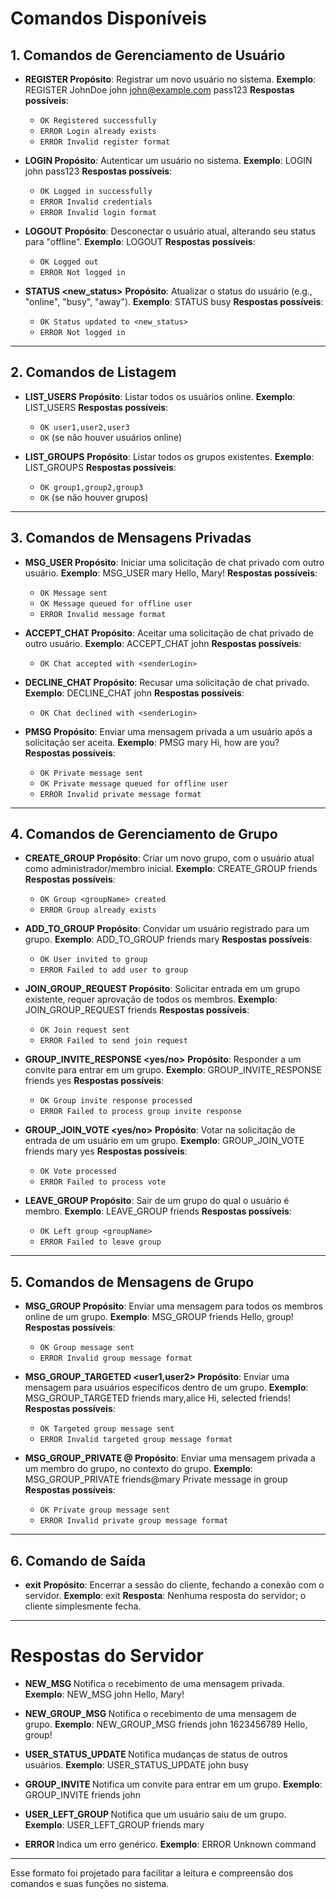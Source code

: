 # **Comandos Disponíveis**

## **1. Comandos de Gerenciamento de Usuário**

* **REGISTER <fullName> <login> <email> <password>**
  **Propósito**: Registrar um novo usuário no sistema.
  **Exemplo**: REGISTER JohnDoe john [john@example.com](mailto:john@example.com) pass123
  **Respostas possíveis**:

  * `OK Registered successfully`
  * `ERROR Login already exists`
  * `ERROR Invalid register format`

* **LOGIN <login> <password>**
  **Propósito**: Autenticar um usuário no sistema.
  **Exemplo**: LOGIN john pass123
  **Respostas possíveis**:

  * `OK Logged in successfully`
  * `ERROR Invalid credentials`
  * `ERROR Invalid login format`

* **LOGOUT**
  **Propósito**: Desconectar o usuário atual, alterando seu status para "offline".
  **Exemplo**: LOGOUT
  **Respostas possíveis**:

  * `OK Logged out`
  * `ERROR Not logged in`

* **STATUS \<new\_status>**
  **Propósito**: Atualizar o status do usuário (e.g., "online", "busy", "away").
  **Exemplo**: STATUS busy
  **Respostas possíveis**:

  * `OK Status updated to <new_status>`
  * `ERROR Not logged in`

---

## **2. Comandos de Listagem**

* **LIST\_USERS**
  **Propósito**: Listar todos os usuários online.
  **Exemplo**: LIST\_USERS
  **Respostas possíveis**:

  * `OK user1,user2,user3`
  * `OK` (se não houver usuários online)

* **LIST\_GROUPS**
  **Propósito**: Listar todos os grupos existentes.
  **Exemplo**: LIST\_GROUPS
  **Respostas possíveis**:

  * `OK group1,group2,group3`
  * `OK` (se não houver grupos)

---

## **3. Comandos de Mensagens Privadas**

* **MSG\_USER <recipientLogin> <messageContent>**
  **Propósito**: Iniciar uma solicitação de chat privado com outro usuário.
  **Exemplo**: MSG\_USER mary Hello, Mary!
  **Respostas possíveis**:

  * `OK Message sent`
  * `OK Message queued for offline user`
  * `ERROR Invalid message format`

* **ACCEPT\_CHAT <senderLogin>**
  **Propósito**: Aceitar uma solicitação de chat privado de outro usuário.
  **Exemplo**: ACCEPT\_CHAT john
  **Respostas possíveis**:

  * `OK Chat accepted with <senderLogin>`

* **DECLINE\_CHAT <senderLogin>**
  **Propósito**: Recusar uma solicitação de chat privado.
  **Exemplo**: DECLINE\_CHAT john
  **Respostas possíveis**:

  * `OK Chat declined with <senderLogin>`

* **PMSG <recipientLogin> <messageContent>**
  **Propósito**: Enviar uma mensagem privada a um usuário após a solicitação ser aceita.
  **Exemplo**: PMSG mary Hi, how are you?
  **Respostas possíveis**:

  * `OK Private message sent`
  * `OK Private message queued for offline user`
  * `ERROR Invalid private message format`

---

## **4. Comandos de Gerenciamento de Grupo**

* **CREATE\_GROUP <groupName>**
  **Propósito**: Criar um novo grupo, com o usuário atual como administrador/membro inicial.
  **Exemplo**: CREATE\_GROUP friends
  **Respostas possíveis**:

  * `OK Group <groupName> created`
  * `ERROR Group already exists`

* **ADD\_TO\_GROUP <groupName> <userLogin>**
  **Propósito**: Convidar um usuário registrado para um grupo.
  **Exemplo**: ADD\_TO\_GROUP friends mary
  **Respostas possíveis**:

  * `OK User invited to group`
  * `ERROR Failed to add user to group`

* **JOIN\_GROUP\_REQUEST <groupName>**
  **Propósito**: Solicitar entrada em um grupo existente, requer aprovação de todos os membros.
  **Exemplo**: JOIN\_GROUP\_REQUEST friends
  **Respostas possíveis**:

  * `OK Join request sent`
  * `ERROR Failed to send join request`

* **GROUP\_INVITE\_RESPONSE <groupName> \<yes/no>**
  **Propósito**: Responder a um convite para entrar em um grupo.
  **Exemplo**: GROUP\_INVITE\_RESPONSE friends yes
  **Respostas possíveis**:

  * `OK Group invite response processed`
  * `ERROR Failed to process group invite response`

* **GROUP\_JOIN\_VOTE <groupName> <requestingUserLogin> \<yes/no>**
  **Propósito**: Votar na solicitação de entrada de um usuário em um grupo.
  **Exemplo**: GROUP\_JOIN\_VOTE friends mary yes
  **Respostas possíveis**:

  * `OK Vote processed`
  * `ERROR Failed to process vote`

* **LEAVE\_GROUP <groupName>**
  **Propósito**: Sair de um grupo do qual o usuário é membro.
  **Exemplo**: LEAVE\_GROUP friends
  **Respostas possíveis**:

  * `OK Left group <groupName>`
  * `ERROR Failed to leave group`

---

## **5. Comandos de Mensagens de Grupo**

* **MSG\_GROUP <groupName> <messageContent>**
  **Propósito**: Enviar uma mensagem para todos os membros online de um grupo.
  **Exemplo**: MSG\_GROUP friends Hello, group!
  **Respostas possíveis**:

  * `OK Group message sent`
  * `ERROR Invalid group message format`

* **MSG\_GROUP\_TARGETED <groupName> \<user1,user2> <messageContent>**
  **Propósito**: Enviar uma mensagem para usuários específicos dentro de um grupo.
  **Exemplo**: MSG\_GROUP\_TARGETED friends mary,alice Hi, selected friends!
  **Respostas possíveis**:

  * `OK Targeted group message sent`
  * `ERROR Invalid targeted group message format`

* **MSG\_GROUP\_PRIVATE <groupName>@<userLogin> <messageContent>**
  **Propósito**: Enviar uma mensagem privada a um membro do grupo, no contexto do grupo.
  **Exemplo**: MSG\_GROUP\_PRIVATE friends\@mary Private message in group
  **Respostas possíveis**:

  * `OK Private group message sent`
  * `ERROR Invalid private group message format`

---

## **6. Comando de Saída**

* **exit**
  **Propósito**: Encerrar a sessão do cliente, fechando a conexão com o servidor.
  **Exemplo**: exit
  **Resposta**: Nenhuma resposta do servidor; o cliente simplesmente fecha.

---

# **Respostas do Servidor**

* **NEW\_MSG <sender> <message>**
  Notifica o recebimento de uma mensagem privada.
  **Exemplo**: NEW\_MSG john Hello, Mary!

* **NEW\_GROUP\_MSG <groupName> <sender> <timestamp> <message>**
  Notifica o recebimento de uma mensagem de grupo.
  **Exemplo**: NEW\_GROUP\_MSG friends john 1623456789 Hello, group!

* **USER\_STATUS\_UPDATE <userLogin> <newStatus>**
  Notifica mudanças de status de outros usuários.
  **Exemplo**: USER\_STATUS\_UPDATE john busy

* **GROUP\_INVITE <groupName> <inviterLogin>**
  Notifica um convite para entrar em um grupo.
  **Exemplo**: GROUP\_INVITE friends john

* **USER\_LEFT\_GROUP <groupName> <userLogin>**
  Notifica que um usuário saiu de um grupo.
  **Exemplo**: USER\_LEFT\_GROUP friends mary

* **ERROR <message>**
  Indica um erro genérico.
  **Exemplo**: ERROR Unknown command

---

Esse formato foi projetado para facilitar a leitura e compreensão dos comandos e suas funções no sistema.
